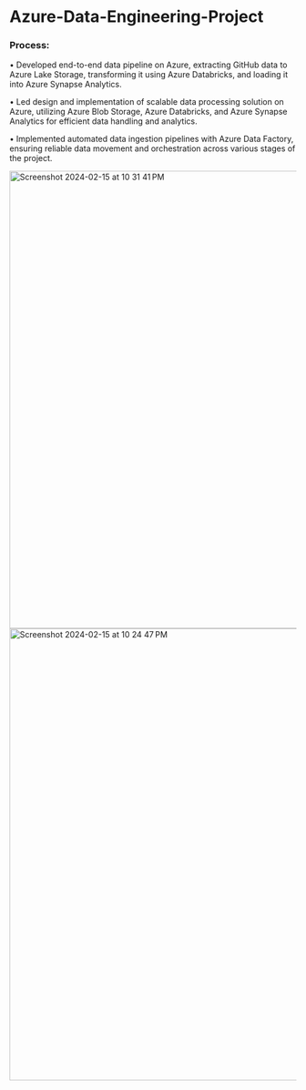 # Azure-Data-Engineering-Project

### Process:

•	Developed end-to-end data pipeline on Azure, extracting GitHub data to Azure Lake Storage, transforming it using Azure Databricks, and loading it into Azure Synapse Analytics.

•	Led design and implementation of scalable data processing solution on Azure, utilizing Azure Blob Storage, Azure Databricks, and Azure Synapse Analytics for efficient data handling and analytics.

• Implemented automated data ingestion pipelines with Azure Data Factory, ensuring reliable data movement and orchestration across various stages of the project.

<img width="804" alt="Screenshot 2024-02-15 at 10 31 41 PM" src="https://github.com/jasumonga17/Azure-Data-Engineering-Project/assets/76562774/4c2c069f-dfc1-4bd9-9eb3-8278eb2d626a">


<img width="794" alt="Screenshot 2024-02-15 at 10 24 47 PM" src="https://github.com/jasumonga17/Azure-Data-Engineering-Project/assets/76562774/93b5f525-d303-4d70-89ed-39de182fdf08">



